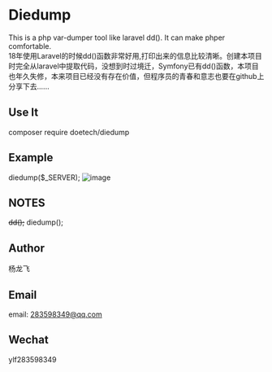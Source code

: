 Diedump
============================
This is a php var-dumper tool like laravel dd(). It can make phper comfortable. <br>
18年使用Laravel的时候dd()函数非常好用,打印出来的信息比较清晰。创建本项目时完全从laravel中提取代码，没想到时过境迁，Symfony已有dd()函数，本项目也年久失修，本来项目已经没有存在价值，但程序员的青春和意志也要在github上分享下去......

Use It
-------------------
composer require doetech/diedump

Example
------------
diedump($_SERVER);
![image](https://github.com/doetech/diedump/example.jpg)

NOTES
------------
<del>dd();</del> diedump();

Author 
------------
杨龙飞

Email
------------
email: 283598349@qq.com

Wechat
------------
ylf283598349





